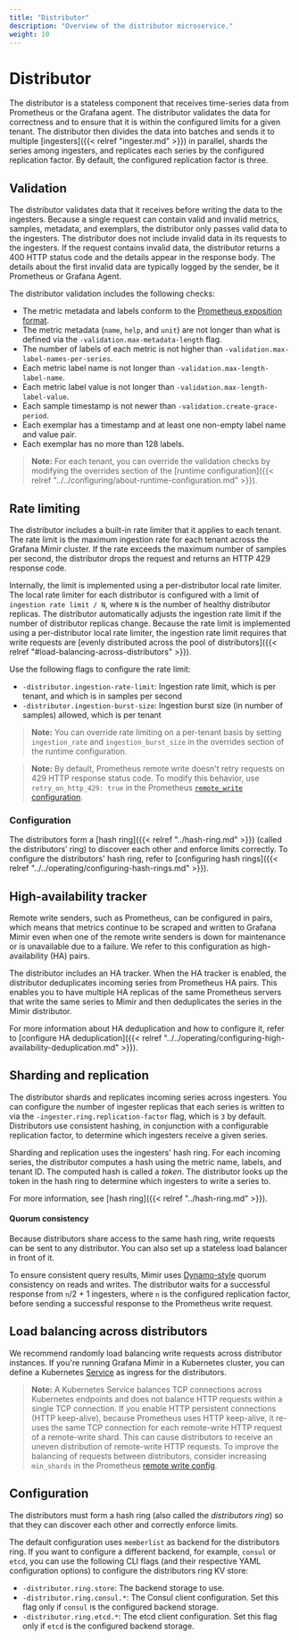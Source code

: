 ```yaml
---
title: "Distributor"
description: "Overview of the distributor microservice."
weight: 10
---
```


# Distributor

The distributor is a stateless component that receives time-series data from Prometheus or the Grafana agent.
The distributor validates the data for correctness and to ensure that it is within the configured limits for a given tenant.
The distributor then divides the data into batches and sends it to multiple [ingesters]({{< relref "ingester.md" >}}) in parallel, shards the series among ingesters, and replicates each series by the configured replication factor. By default, the configured replication factor is three.

## Validation

The distributor validates data that it receives before writing the data to the ingesters.
Because a single request can contain valid and invalid metrics, samples, metadata, and exemplars, the distributor only passes valid data to the ingesters. The distributor does not include invalid data in its requests to the ingesters.
If the request contains invalid data, the distributor returns a 400 HTTP status code and the details appear in the response body.
The details about the first invalid data are typically logged by the sender, be it Prometheus or Grafana Agent.

The distributor validation includes the following checks:

- The metric metadata and labels conform to the [Prometheus exposition format](https://prometheus.io/docs/concepts/data_model/).
- The metric metadata (`name`, `help`, and `unit`) are not longer than what is defined via the `-validation.max-metadata-length` flag.
- The number of labels of each metric is not higher than `-validation.max-label-names-per-series`.
- Each metric label name is not longer than `-validation.max-length-label-name`.
- Each metric label value is not longer than `-validation.max-length-label-value`.
- Each sample timestamp is not newer than `-validation.create-grace-period`.
- Each exemplar has a timestamp and at least one non-empty label name and value pair.
- Each exemplar has no more than 128 labels.

> **Note:** For each tenant, you can override the validation checks by modifying the overrides section of the [runtime configuration]({{< relref "../../configuring/about-runtime-configuration.md" >}}).

## Rate limiting

The distributor includes a built-in rate limiter that it applies to each tenant.
The rate limit is the maximum ingestion rate for each tenant across the Grafana Mimir cluster.
If the rate exceeds the maximum number of samples per second, the distributor drops the request and returns an HTTP 429 response code.

Internally, the limit is implemented using a per-distributor local rate limiter.
The local rate limiter for each distributor is configured with a limit of `ingestion rate limit / N`, where `N` is the number of healthy distributor replicas.
The distributor automatically adjusts the ingestion rate limit if the number of distributor replicas change.
Because the rate limit is implemented using a per-distributor local rate limiter, the ingestion rate limit requires that write requests are [evenly distributed across the pool of distributors]({{< relref "#load-balancing-across-distributors" >}}).

Use the following flags to configure the rate limit:

- `-distributor.ingestion-rate-limit`: Ingestion rate limit, which is per tenant, and which is in samples per second
- `-distributor.ingestion-burst-size`: Ingestion burst size (in number of samples) allowed, which is per tenant

> **Note:** You can override rate limiting on a per-tenant basis by setting `ingestion_rate` and `ingestion_burst_size` in the overrides section of the runtime configuration.

> **Note:** By default, Prometheus remote write doesn't retry requests on 429 HTTP response status code. To modify this behavior, use `retry_on_http_429: true` in the Prometheus [`remote_write` configuration](https://prometheus.io/docs/prometheus/latest/configuration/configuration/#remote_write).

### Configuration

The distributors form a [hash ring]({{< relref "../hash-ring.md" >}}) (called the distributors’ ring) to discover each other and enforce limits correctly.
To configure the distributors' hash ring, refer to [configuring hash rings]({{< relref "../../operating/configuring-hash-rings.md" >}}).

## High-availability tracker

Remote write senders, such as Prometheus, can be configured in pairs, which means that metrics continue to be scraped and written to Grafana Mimir even when one of the remote write senders is down for maintenance or is unavailable due to a failure.
We refer to this configuration as high-availability (HA) pairs.

The distributor includes an HA tracker.
When the HA tracker is enabled, the distributor deduplicates incoming series from Prometheus HA pairs.
This enables you to have multiple HA replicas of the same Prometheus servers that write the same series to Mimir and then deduplicates the series in the Mimir distributor.

For more information about HA deduplication and how to configure it, refer to [configure HA deduplication]({{< relref "../../operating/configuring-high-availability-deduplication.md" >}}).

## Sharding and replication

The distributor shards and replicates incoming series across ingesters.
You can configure the number of ingester replicas that each series is written to via the `-ingester.ring.replication-factor` flag, which is `3` by default.
Distributors use consistent hashing, in conjunction with a configurable replication factor, to determine which ingesters receive a given series.

Sharding and replication uses the ingesters' hash ring.
For each incoming series, the distributor computes a hash using the metric name, labels, and tenant ID.
The computed hash is called a _token_.
The distributor looks up the token in the hash ring to determine which ingesters to write a series to.

For more information, see [hash ring]({{< relref "../hash-ring.md" >}}).

#### Quorum consistency

Because distributors share access to the same hash ring, write requests can be sent to any distributor. You can also set up a stateless load balancer in front of it.

To ensure consistent query results, Mimir uses [Dynamo-style](https://www.allthingsdistributed.com/files/amazon-dynamo-sosp2007.pdf) quorum consistency on reads and writes.
The distributor waits for a successful response from `n`/2 + 1 ingesters, where `n` is the configured replication factor, before sending a successful response to the Prometheus write request.

## Load balancing across distributors

We recommend randomly load balancing write requests across distributor instances.
If you're running Grafana Mimir in a Kubernetes cluster, you can define a Kubernetes [Service](https://kubernetes.io/docs/concepts/services-networking/service/) as ingress for the distributors.

> **Note:** A Kubernetes Service balances TCP connections across Kubernetes endpoints and does not balance HTTP requests within a single TCP connection.
> If you enable HTTP persistent connections (HTTP keep-alive), because Prometheus uses HTTP keep-alive, it re-uses the same TCP connection for each remote-write HTTP request of a remote-write shard.
> This can cause distributors to receive an uneven distribution of remote-write HTTP requests.
> To improve the balancing of requests between distributors, consider increasing `min_shards` in the Prometheus [remote write config](https://prometheus.io/docs/prometheus/latest/configuration/configuration/#remote_write).

## Configuration

The distributors must form a hash ring (also called the _distributors ring_) so that they can discover each other and correctly enforce limits.

The default configuration uses `memberlist` as backend for the distributors ring.
If you want to configure a different backend, for example, `consul` or `etcd`, you can use the following CLI flags (and their respective YAML configuration options) to configure the distributors ring KV store:

- `-distributor.ring.store`: The backend storage to use.
- `-distributor.ring.consul.*`: The Consul client configuration. Set this flag only if `consul` is the configured backend storage.
- `-distributor.ring.etcd.*`: The etcd client configuration. Set this flag only if `etcd` is the configured backend storage.
